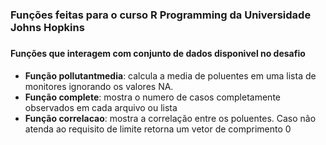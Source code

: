 ### Funções feitas para o curso R Programming da Universidade Johns Hopkins <h3>

#### Funções que interagem com conjunto de dados disponivel no desafio <h4>

 * **Função pollutantmedia**: calcula a media de poluentes em uma lista de monitores ignorando os valores NA.
 * **Função complete**: mostra o numero de casos completamente observados em cada arquivo ou lista
 * **Função correlacao**: mostra a correlação entre os poluentes. Caso não atenda ao requisito de limite retorna um vetor de comprimento 0
